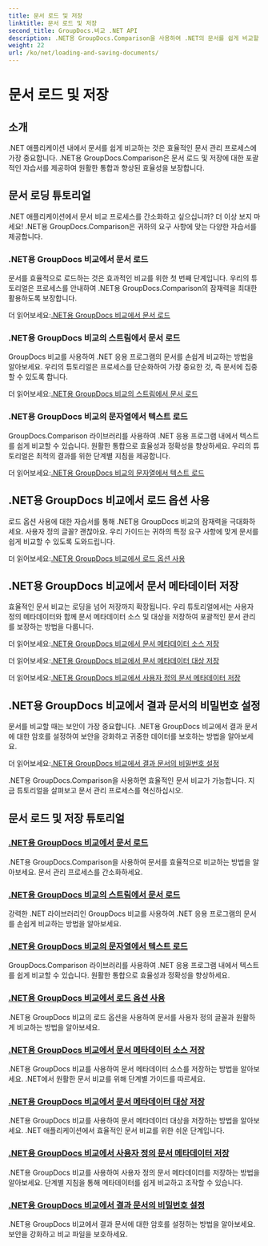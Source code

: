 ```yaml
---
title: 문서 로드 및 저장
linktitle: 문서 로드 및 저장
second_title: GroupDocs.비교 .NET API
description: .NET용 GroupDocs.Comparison을 사용하여 .NET의 문서를 쉽게 비교할 수 있습니다. 효율적인 문서 관리를 위해 로드 옵션을 로드, 저장 및 활용하는 방법을 알아보세요.
weight: 22
url: /ko/net/loading-and-saving-documents/
---
```


# 문서 로드 및 저장

## 소개

.NET 애플리케이션 내에서 문서를 쉽게 비교하는 것은 효율적인 문서 관리 프로세스에 가장 중요합니다. .NET용 GroupDocs.Comparison은 문서 로드 및 저장에 대한 포괄적인 자습서를 제공하여 원활한 통합과 향상된 효율성을 보장합니다.

## 문서 로딩 튜토리얼

.NET 애플리케이션에서 문서 비교 프로세스를 간소화하고 싶으십니까? 더 이상 보지 마세요! .NET용 GroupDocs.Comparison은 귀하의 요구 사항에 맞는 다양한 자습서를 제공합니다.

### .NET용 GroupDocs 비교에서 문서 로드

문서를 효율적으로 로드하는 것은 효과적인 비교를 위한 첫 번째 단계입니다. 우리의 튜토리얼은 프로세스를 안내하여 .NET용 GroupDocs.Comparison의 잠재력을 최대한 활용하도록 보장합니다.

 더 읽어보세요:[.NET용 GroupDocs 비교에서 문서 로드](./loading-documents/)

### .NET용 GroupDocs 비교의 스트림에서 문서 로드

GroupDocs 비교를 사용하여 .NET 응용 프로그램의 문서를 손쉽게 비교하는 방법을 알아보세요. 우리의 튜토리얼은 프로세스를 단순화하여 가장 중요한 것, 즉 문서에 집중할 수 있도록 합니다.

 더 읽어보세요:[.NET용 GroupDocs 비교의 스트림에서 문서 로드](./loading-documents-from-stream/)

### .NET용 GroupDocs 비교의 문자열에서 텍스트 로드

GroupDocs.Comparison 라이브러리를 사용하여 .NET 응용 프로그램 내에서 텍스트를 쉽게 비교할 수 있습니다. 원활한 통합으로 효율성과 정확성을 향상하세요. 우리의 튜토리얼은 최적의 결과를 위한 단계별 지침을 제공합니다.

 더 읽어보세요:[.NET용 GroupDocs 비교의 문자열에서 텍스트 로드](./loading-text-from-string/)

## .NET용 GroupDocs 비교에서 로드 옵션 사용

로드 옵션 사용에 대한 자습서를 통해 .NET용 GroupDocs 비교의 잠재력을 극대화하세요. 사용자 정의 글꼴? 괜찮아요. 우리 가이드는 귀하의 특정 요구 사항에 맞게 문서를 쉽게 비교할 수 있도록 도와드립니다.

 더 읽어보세요:[.NET용 GroupDocs 비교에서 로드 옵션 사용](./using-load-options/)

## .NET용 GroupDocs 비교에서 문서 메타데이터 저장

효율적인 문서 비교는 로딩을 넘어 저장까지 확장됩니다. 우리 튜토리얼에서는 사용자 정의 메타데이터와 함께 문서 메타데이터 소스 및 대상을 저장하여 포괄적인 문서 관리를 보장하는 방법을 다룹니다.

 더 읽어보세요:[.NET용 GroupDocs 비교에서 문서 메타데이터 소스 저장](./saving-documents-metadata-source/)

 더 읽어보세요:[.NET용 GroupDocs 비교에서 문서 메타데이터 대상 저장](./saving-documents-metadata-target/)

 더 읽어보세요:[.NET용 GroupDocs 비교에서 사용자 정의 문서 메타데이터 저장](./saving-user-defined-document-metadata/)

## .NET용 GroupDocs 비교에서 결과 문서의 비밀번호 설정

문서를 비교할 때는 보안이 가장 중요합니다. .NET용 GroupDocs 비교에서 결과 문서에 대한 암호를 설정하여 보안을 강화하고 귀중한 데이터를 보호하는 방법을 알아보세요.

 더 읽어보세요:[.NET용 GroupDocs 비교에서 결과 문서의 비밀번호 설정](./setting-password-for-resultant-document/)

.NET용 GroupDocs.Comparison을 사용하면 효율적인 문서 비교가 가능합니다. 지금 튜토리얼을 살펴보고 문서 관리 프로세스를 혁신하십시오.
## 문서 로드 및 저장 튜토리얼
### [.NET용 GroupDocs 비교에서 문서 로드](./loading-documents/)
.NET용 GroupDocs.Comparison을 사용하여 문서를 효율적으로 비교하는 방법을 알아보세요. 문서 관리 프로세스를 간소화하세요.
### [.NET용 GroupDocs 비교의 스트림에서 문서 로드](./loading-documents-from-stream/)
강력한 .NET 라이브러리인 GroupDocs 비교를 사용하여 .NET 응용 프로그램의 문서를 손쉽게 비교하는 방법을 알아보세요.
### [.NET용 GroupDocs 비교의 문자열에서 텍스트 로드](./loading-text-from-string/)
GroupDocs.Comparison 라이브러리를 사용하여 .NET 응용 프로그램 내에서 텍스트를 쉽게 비교할 수 있습니다. 원활한 통합으로 효율성과 정확성을 향상하세요.
### [.NET용 GroupDocs 비교에서 로드 옵션 사용](./using-load-options/)
.NET용 GroupDocs 비교의 로드 옵션을 사용하여 문서를 사용자 정의 글꼴과 원활하게 비교하는 방법을 알아보세요.
### [.NET용 GroupDocs 비교에서 문서 메타데이터 소스 저장](./saving-documents-metadata-source/)
.NET용 GroupDocs 비교를 사용하여 문서 메타데이터 소스를 저장하는 방법을 알아보세요. .NET에서 원활한 문서 비교를 위해 단계별 가이드를 따르세요.
### [.NET용 GroupDocs 비교에서 문서 메타데이터 대상 저장](./saving-documents-metadata-target/)
.NET용 GroupDocs 비교를 사용하여 문서 메타데이터 대상을 저장하는 방법을 알아보세요. .NET 애플리케이션에서 효율적인 문서 비교를 위한 쉬운 단계입니다.
### [.NET용 GroupDocs 비교에서 사용자 정의 문서 메타데이터 저장](./saving-user-defined-document-metadata/)
.NET용 GroupDocs 비교를 사용하여 사용자 정의 문서 메타데이터를 저장하는 방법을 알아보세요. 단계별 지침을 통해 메타데이터를 쉽게 비교하고 조작할 수 있습니다.
### [.NET용 GroupDocs 비교에서 결과 문서의 비밀번호 설정](./setting-password-for-resultant-document/)
.NET용 GroupDocs 비교에서 결과 문서에 대한 암호를 설정하는 방법을 알아보세요. 보안을 강화하고 비교 파일을 보호하세요.